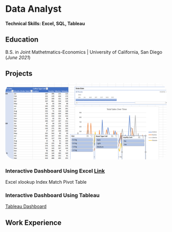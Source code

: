 # Data Analyst
#### Technical Skills: Excel, SQL, Tableau

## Education
  B.S. in Joint Mathetmatics-Economics | University of California, San Diego (_June 2021_)

## Projects
<a href="project1.html">
  <img src="/images/thumbnail.png" alt="Thumbnail" style="border-radius: 30px;" width="600">
</a>

### Interactive Dashboard Using Excel [Link](project1.html) <br>

<span class="highlight-blue-rounded">Excel</span>
<span class="highlight-green-rounded">xlookup</span>
<span class="highlight-green-rounded">Index Match</span>
<span class="highlight-green-rounded">Pivot Table</span>


### Interactive Dashboard Using Tableau <br>
[Tableau Dashboard](project2.html)

## Work Experience


